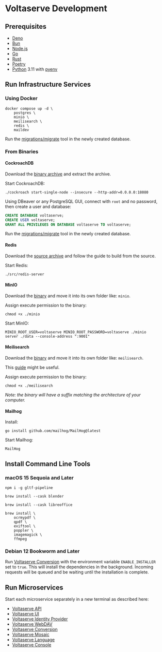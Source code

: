 # Voltaserve Development

## Prerequisites

- [Deno](https://deno.com)
- [Bun](https://bun.sh)
- [Node.js](https://nodejs.org)
- [Go](https://go.dev)
- [Rust](https://www.rust-lang.org)
- [Poetry](https://python-poetry.org/docs/#installation)
- [Python](https://www.python.org) 3.11 with [pyenv](https://github.com/pyenv/pyenv)

## Run Infrastructure Services

### Using Docker

```shell
docker compose up -d \
    postgres \
    minio \
    meilisearch \
    redis \
    maildev
```

Run the [migrations/migrate]() tool in the newly created database.

### From Binaries

#### CockroachDB

Download the [binary archive](https://www.cockroachlabs.com/docs/releases) and extract the archive.

Start CockroachDB:

```shell
./cockroach start-single-node --insecure --http-addr=0.0.0.0:18080
```

Using DBeaver or any PostgreSQL GUI, connect with `root` and no password, then create a user and database:

```sql
CREATE DATABASE voltaserve;
CREATE USER voltaserve;
GRANT ALL PRIVILEGES ON DATABASE voltaserve TO voltaserve;
```

Run the [migrations/migrate]() tool in the newly created database.

#### Redis

Download the [source archive](https://redis.io/docs/latest/operate/oss_and_stack/install/install-redis/install-redis-from-source/) and follow the guide to build from the source.

Start Redis:

```shell
./src/redis-server
```

#### MinIO

Download the [binary](https://min.io/docs/minio/macos/index.html) and move it into its own folder like: `minio`.

Assign execute permission to the binary:

```shell
chmod +x ./minio
```

Start MinIO:

```shell
MINIO_ROOT_USER=voltaserve MINIO_ROOT_PASSWORD=voltaserve ./minio server ./data --console-address ":9001"
```

#### Meilisearch

Download the [binary](https://github.com/meilisearch/meilisearch/releases/tag/v1.8.3) and move it into its own folder like: `meilisearch`.

This [guide](https://www.meilisearch.com/docs/learn/getting_started/installation) might be useful.

Assign execute permission to the binary:

```shell
chmod +x ./meilisearch
```

_Note: the binary will have a suffix matching the architecture of your computer._

#### Mailhog

Install:

```shell
go install github.com/mailhog/MailHog@latest
```

Start Mailhog:

```shell
MailHog
```

## Install Command Line Tools

### macOS 15 Sequoia and Later

```shell
npm i -g gltf-pipeline
```

```shell
brew install --cask blender
```

```shell
brew install --cask libreoffice
```

```shell
brew install \
    ocrmypdf \
    qpdf \
    exiftool \
    poppler \
    imagemagick \
    ffmpeg
```

### Debian 12 Bookworm and Later

Run [Voltaserve Conversion](conversion/README.md) with the environment variable `ENABLE_INSTALLER` set to `true`.
This will install the dependencies in the background. Incoming requests will be queued and be waiting until the installation is complete.

## Run Microservices

Start each microservice separately in a new terminal as described here:

- [Voltaserve API](api/README.md)
- [Voltaserve UI](ui/README.md)
- [Voltaserve Identity Provider](idp/README.md)
- [Voltaserve WebDAV](webdav/README.md)
- [Voltaserve Conversion](conversion/README.md)
- [Voltaserve Mosaic](mosaic/README.md)
- [Voltaserve Language](mosaic/README.md)
- [Voltaserve Console](console/README.md)
